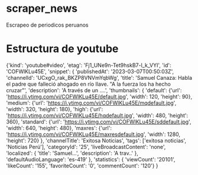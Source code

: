 # scraper_news
Escrapeo de periodicos peruanos


# Estructura de youtube
{'kind': 'youtube#video', 
  'etag': 'Fj1_UNe9n-Tet9hskB7-l_k_VYI', 
  'id': 'COFWlKLu45E', 
  'snippet': {
            'publishedAt': '2023-03-07T00:50:03Z', 
            'channelId': 'UCxgO_rak_BKZP8VNVmYqbWg', 
            'title': 'Samuel Canaza: Habla el padre que falleció ahogado en río Ilave. "A la fuerza los ha hecho cruzar"', 
            'description': 'A través de un ....', 
            'thumbnails': {
                'default': {'url': 'https://i.ytimg.com/vi/COFWlKLu45E/default.jpg', 'width': 120, 'height': 90}, 
                'medium': {'url': 'https://i.ytimg.com/vi/COFWlKLu45E/mqdefault.jpg', 'width': 320, 'height': 180}, 
                'high': {'url': 'https://i.ytimg.com/vi/COFWlKLu45E/hqdefault.jpg', 'width': 480, 'height': 360}, 
                'standard': {'url': 'https://i.ytimg.com/vi/COFWlKLu45E/sddefault.jpg', 'width': 640, 'height': 480}, 
                'maxres': {'url': 'https://i.ytimg.com/vi/COFWlKLu45E/maxresdefault.jpg', 'width': 1280, 'height': 720}
            }, 
            'channelTitle': 'Exitosa Noticias', 
            'tags': ['exitosa noticias', 'Noticias Perú'], 
            'categoryId': '25', 
            'liveBroadcastContent': 'none', 
            'localized': {
                'title': 'Samuel...', 
                'description': 'A trav..'
                }, 
            'defaultAudioLanguage': 'es-419'
        }, 
    'statistics': {
        'viewCount': '20101', 
        'likeCount': '155', 
        'favoriteCount': '0', 
        'commentCount': '120'}
}